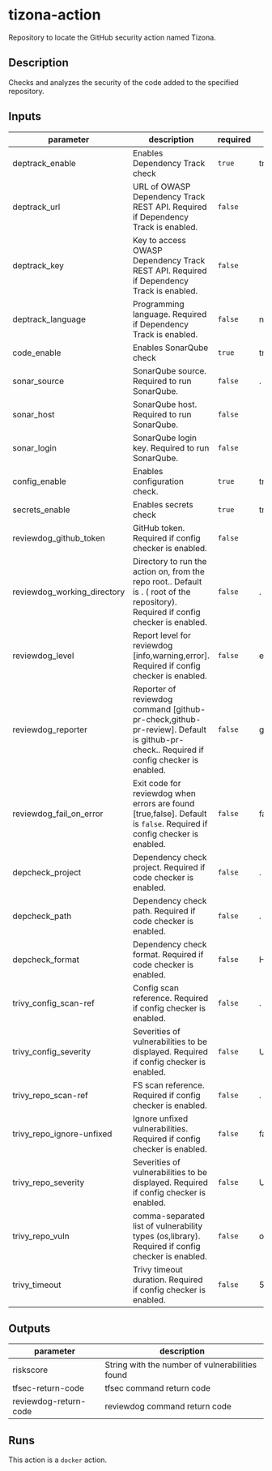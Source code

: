 # tizona-action
Repository to locate the GitHub security action named Tizona.
## Description

Checks and analyzes the security of the code added to the specified repository.

## Inputs

| parameter | description | required | default |
| --- | --- | --- | --- |
| deptrack_enable | Enables Dependency Track check | `true` | true |
| deptrack_url | URL of OWASP Dependency Track REST API. Required if Dependency Track is enabled. | `false` |  |
| deptrack_key | Key to access OWASP Dependency Track REST API. Required if Dependency Track is enabled. | `false` |  |
| deptrack_language | Programming language. Required if Dependency Track is enabled. | `false` | nodejs |
| code_enable | Enables SonarQube check | `true` | true |
| sonar_source | SonarQube source. Required to run SonarQube. | `false` | . |
| sonar_host | SonarQube host. Required to run SonarQube. | `false` |  |
| sonar_login | SonarQube login key. Required to run SonarQube. | `false` |  |
| config_enable | Enables configuration check. | `true` | true |
| secrets_enable | Enables secrets check | `true` | true |
| reviewdog_github_token | GitHub token. Required if config checker is enabled. | `false` |  |
| reviewdog_working_directory | Directory to run the action on, from the repo root.. Default is . ( root of the repository). Required if config checker is enabled. | `false` | . |
| reviewdog_level | Report level for reviewdog [info,warning,error]. Required if config checker is enabled. | `false` | error |
| reviewdog_reporter | Reporter of reviewdog command [github-pr-check,github-pr-review]. Default is github-pr-check.. Required if config checker is enabled. | `false` | github-pr-check |
| reviewdog_fail_on_error | Exit code for reviewdog when errors are found [true,false]. Default is `false`. Required if config checker is enabled. | `false` | false |
| depcheck_project | Dependency check project. Required if code checker is enabled. | `false` | . |
| depcheck_path | Dependency check path.  Required if code checker is enabled. | `false` | . |
| depcheck_format | Dependency check format.  Required if code checker is enabled. | `false` | HTML |
| trivy_config_scan-ref | Config scan reference. Required if config checker is enabled. | `false` | . |
| trivy_config_severity | Severities of vulnerabilities to be displayed. Required if config checker is enabled. | `false` | UNKNOWN,LOW,MEDIUM,HIGH,CRITICAL |
| trivy_repo_scan-ref | FS scan reference. Required if config checker is enabled. | `false` | . |
| trivy_repo_ignore-unfixed | Ignore unfixed vulnerabilities. Required if config checker is enabled. | `false` | false |
| trivy_repo_severity | Severities of vulnerabilities to be displayed. Required if config checker is enabled. | `false` | UNKNOWN,LOW,MEDIUM,HIGH,CRITICAL |
| trivy_repo_vuln | comma-separated list of vulnerability types (os,library). Required if config checker is enabled. | `false` | os,library |
| trivy_timeout | Trivy timeout duration. Required if config checker is enabled. | `false` | 5m |


## Outputs

| parameter | description |
| --- | --- |
| riskscore | String with the number of vulnerabilities found |
| tfsec-return-code | tfsec command return code |
| reviewdog-return-code | reviewdog command return code |


## Runs

This action is a `docker` action.


